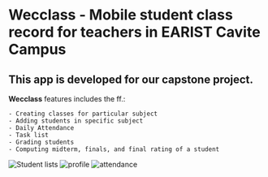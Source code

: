 # **Wecclass** - Mobile student class record for teachers in EARIST Cavite Campus

## This app is developed for our capstone project.

**Wecclass** features includes the ff.:

    - Creating classes for particular subject
    - Adding students in specific subject
    - Daily Attendance
    - Task list
    - Grading students
    - Computing midterm, finals, and final rating of a student


![Student lists](https://user-images.githubusercontent.com/84693350/216372079-17610341-328b-40f3-b9d4-0f12238e7db1.jpg)
![profile](https://user-images.githubusercontent.com/84693350/216372622-fd688f1f-9f53-4ccc-9929-4384e41b0ba3.jpg)
![attendance](https://user-images.githubusercontent.com/84693350/216372645-39f7ffd1-52be-4adc-8ace-c218b70184f6.jpg)
